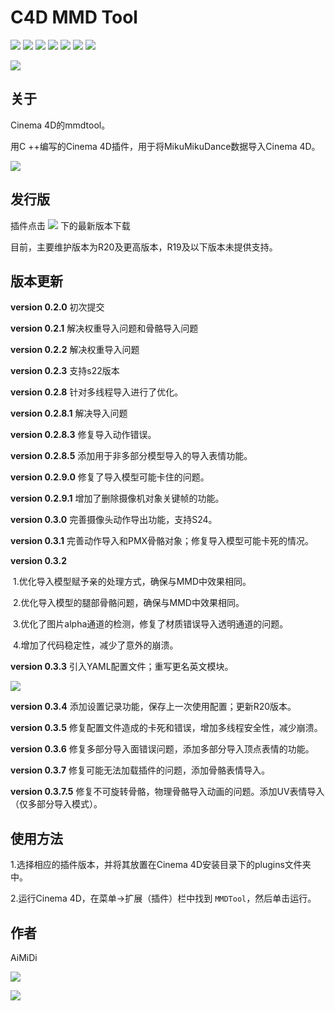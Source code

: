 # C4D MMD Tool

[![](https://img.shields.io/github/downloads/AiMiDi/C4D_MMD_Tool/total)](https://github.com/AiMiDi/C4D_MMD_Tool/releases) [![](https://img.shields.io/github/forks/AiMiDi/C4D_MMD_Tool)](https://github.com/AiMiDi/C4D_MMD_Tool/network/members) [![](https://img.shields.io/github/stars/AiMiDi/C4D_MMD_Tool)](https://github.com/AiMiDi/C4D_MMD_Tool/stargazers) [![](https://img.shields.io/github/license/AiMiDi/C4D_MMD_Tool)](https://github.com/AiMiDi/C4D_MMD_Tool/blob/main/LICENSE.md)  ![](https://img.shields.io/github/languages/top/AiMiDi/C4D_MMD_Tool) [![](https://img.shields.io/github/last-commit/AiMiDi/C4D_MMD_Tool)](https://github.com/AiMiDi/C4D_MMD_Tool/commits/main) [![](https://img.shields.io/github/v/release/AiMiDi/C4D_MMD_Tool)](https://github.com/AiMiDi/C4D_MMD_Tool/releases)

[![](https://img.shields.io/badge/ReadMe-English-green)](README.md)

## 关于

Cinema 4D的mmdtool。

用C ++编写的Cinema 4D插件，用于将MikuMikuDance数据导入Cinema 4D。

![](https://ftp.bmp.ovh/imgs/2021/05/a35d8cc0c9312f6b.jpg)

## 发行版

插件点击 [![](https://img.shields.io/github/v/release/AiMiDi/C4D_MMD_Tool)](https://github.com/AiMiDi/C4D_MMD_Tool/releases) 下的最新版本下载

目前，主要维护版本为R20及更高版本，R19及以下版本未提供支持。

## 版本更新

**version 0.2.0** 初次提交

**version 0.2.1** 解决权重导入问题和骨骼导入问题

**version 0.2.2** 解决权重导入问题

**version 0.2.3** 支持s22版本

**version 0.2.8**  针对多线程导入进行了优化。

**version 0.2.8.1** 解决导入问题

**version 0.2.8.3** 修复导入动作错误。

**version 0.2.8.5** 添加用于非多部分模型导入的导入表情功能。

**version 0.2.9.0** 修复了导入模型可能卡住的问题。

**version 0.2.9.1**  增加了删除摄像机对象关键帧的功能。

**version 0.3.0**  完善摄像头动作导出功能，支持S24。

**version 0.3.1** 完善动作导入和PMX骨骼对象；修复导入模型可能卡死的情况。

**version 0.3.2**

​	1.优化导入模型赋予亲的处理方式，确保与MMD中效果相同。

​	2.优化导入模型的腿部骨骼问题，确保与MMD中效果相同。

​	3.优化了图片alpha通道的检测，修复了材质错误导入透明通道的问题。

​	4.增加了代码稳定性，减少了意外的崩溃。

**version 0.3.3** 引入YAML配置文件；重写更名英文模块。

![](https://ftp.bmp.ovh/imgs/2021/05/5c6d8897c477f188.jpg)

**version 0.3.4** 添加设置记录功能，保存上一次使用配置；更新R20版本。

**version 0.3.5** 修复配置文件造成的卡死和错误，增加多线程安全性，减少崩溃。

**version 0.3.6** 修复多部分导入面错误问题，添加多部分导入顶点表情的功能。 

**version 0.3.7** 修复可能无法加载插件的问题，添加骨骼表情导入。

**version 0.3.7.5**  修复不可旋转骨骼，物理骨骼导入动画的问题。添加UV表情导入（仅多部分导入模式）。

## 使用方法

1.选择相应的插件版本，并将其放置在Cinema 4D安装目录下的plugins文件夹中。

2.运行Cinema 4D，在菜单->扩展（插件）栏中找到 `MMDTool`，然后单击运行。

## 作者

AiMiDi

[![](https://img.shields.io/badge/-@AiMiDi-%23181717?style=flat-square&logo=github)](https://github.com/AiMiDi)   

[![](https://img.shields.io/badge/-%40艾米蒂aimidi-blue?style=flat-square&logo=bilibili)](https://space.bilibili.com/30898053)
